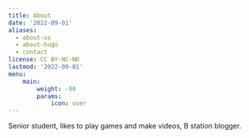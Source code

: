 ```yaml
---
title: About
date: '2022-09-01'
aliases:
  - about-us
  - about-hugo
  - contact
license: CC BY-NC-ND
lastmod: '2022-09-01'
menu:
    main: 
        weight: -90
        params:
            icon: user
---
```


Senior student, likes to play games and make videos, B station blogger.
